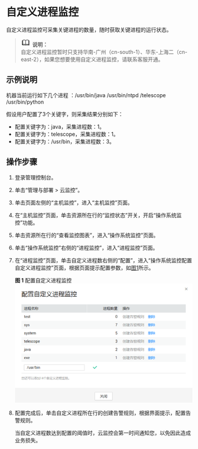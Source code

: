 # 自定义进程监控<a name="ZH-CN_TOPIC_0137301203"></a>

自定义进程监控可采集关键进程的数量，随时获取关键进程的运行状态。

>![](public_sys-resources/icon-note.gif) **说明：**   
>自定义进程监控暂时只支持华南-广州（cn-south-1）、华东-上海二（cn-east-2），如果您想要使用自定义进程监控，请联系客服开通。  

## 示例说明<a name="section19991919151310"></a>

机器当前运行如下几个进程 ：/usr/bin/java  /usr/bin/ntpd  /telescope /usr/bin/python

假设用户配置了3个关键字，则采集结果分别如下：

-   配置关键字为：java，采集进程数：1。
-   配置关键字为：telescope，采集进程数：1。
-   配置关键字为：/usr/bin，采集进程数：3。

## 操作步骤<a name="section147394262814"></a>

1.  登录管理控制台。
2.  单击“管理与部署 \> 云监控”。
3.  单击页面左侧的“主机监控”，进入“主机监控”页面。
4.  在“主机监控”页面，单击资源所在行的“监控状态”开关，开启“操作系统监控”功能。
5.  单击资源所在行的“查看监控图表”，进入“操作系统监控”页面。
6.  单击“操作系统监控”右侧的“进程监控”，进入“进程监控”页面。
7.  在“进程监控”页面，单击自定义进程数右侧的“配置”，进入“操作系统监控配置自定义进程监控”页面，根据页面提示配置参数，如[图1](#fig1191910596285)所示。

    **图 1**  配置自定义进程监控<a name="fig1191910596285"></a>  
    ![](figures/配置自定义进程监控.png "配置自定义进程监控")

8.  配置完成后，单击自定义进程所在行的创建告警规则，根据界面提示，配置告警规则。

    当自定义进程数达到配置的阈值时，云监控会第一时间通知您，以免因此造成业务损失。


